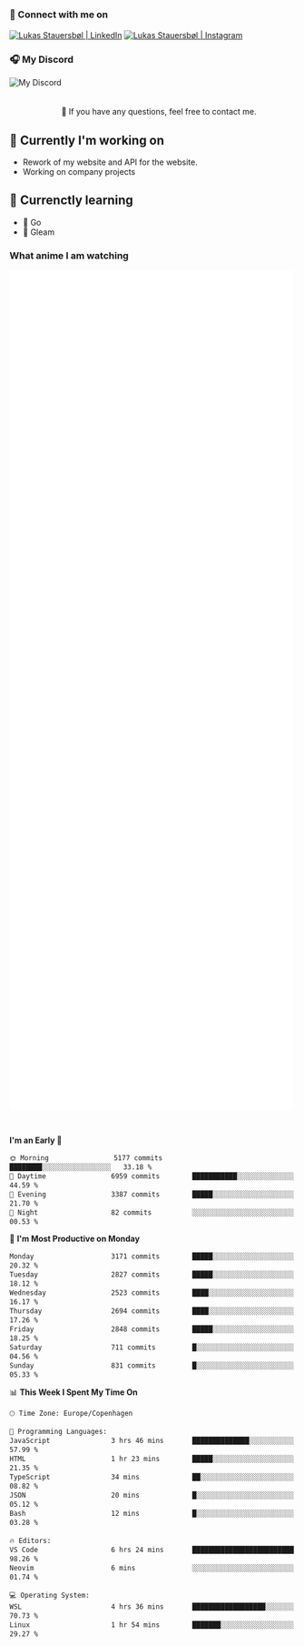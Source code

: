 ### 🔗 Connect with me on
<a href="https://www.instagram.com/lukas_stauersbol" target="_blank"><img align="center" src="https://raw.githubusercontent.com/stauersbol/stauersbol/main/images/instagram.svg" alt="Lukas Stauersbøl | LinkedIn" width="30px"/></a>
<a href="https://www.linkedin.com/in/lukas-stauersbol/" target="_blank"><img align="center" src="https://raw.githubusercontent.com/stauersbol/stauersbol/main/images/linkedin.svg" alt="Lukas Stauersbøl | Instagram" width="30px"/></a>

<p align="center">
 <h3>🎧 My Discord</h3>
 <img align="left" height="55px" src="https://discord.c99.nl/widget/theme-2/147806323323568128.png" alt="My Discord" />
</p>

<br/>
<br/>
<br/>
💬 If you have any questions, feel free to contact me.

## 🔭 Currently I'm working on
- Rework of my website and API for the website.
- Working on company projects
 
## 🌱 Currenctly learning
- 💙 Go
- 💜 Gleam

### What anime I am watching
<a href="https://anilist.co/user/slashiy/" align="center"><img align="center" width="500px" src="metrics.plugin.personal.anilist.svg" /></a>

<br/>

<!--START_SECTION:waka-->
**I'm an Early 🐤** 

```text
🌞 Morning                5177 commits        ████████░░░░░░░░░░░░░░░░░   33.18 % 
🌆 Daytime                6959 commits        ███████████░░░░░░░░░░░░░░   44.59 % 
🌃 Evening                3387 commits        █████░░░░░░░░░░░░░░░░░░░░   21.70 % 
🌙 Night                  82 commits          ░░░░░░░░░░░░░░░░░░░░░░░░░   00.53 % 
```
📅 **I'm Most Productive on Monday** 

```text
Monday                   3171 commits        █████░░░░░░░░░░░░░░░░░░░░   20.32 % 
Tuesday                  2827 commits        █████░░░░░░░░░░░░░░░░░░░░   18.12 % 
Wednesday                2523 commits        ████░░░░░░░░░░░░░░░░░░░░░   16.17 % 
Thursday                 2694 commits        ████░░░░░░░░░░░░░░░░░░░░░   17.26 % 
Friday                   2848 commits        █████░░░░░░░░░░░░░░░░░░░░   18.25 % 
Saturday                 711 commits         █░░░░░░░░░░░░░░░░░░░░░░░░   04.56 % 
Sunday                   831 commits         █░░░░░░░░░░░░░░░░░░░░░░░░   05.33 % 
```


📊 **This Week I Spent My Time On** 

```text
🕑︎ Time Zone: Europe/Copenhagen

💬 Programming Languages: 
JavaScript               3 hrs 46 mins       ██████████████░░░░░░░░░░░   57.99 % 
HTML                     1 hr 23 mins        █████░░░░░░░░░░░░░░░░░░░░   21.35 % 
TypeScript               34 mins             ██░░░░░░░░░░░░░░░░░░░░░░░   08.82 % 
JSON                     20 mins             █░░░░░░░░░░░░░░░░░░░░░░░░   05.12 % 
Bash                     12 mins             █░░░░░░░░░░░░░░░░░░░░░░░░   03.28 % 

🔥 Editors: 
VS Code                  6 hrs 24 mins       █████████████████████████   98.26 % 
Neovim                   6 mins              ░░░░░░░░░░░░░░░░░░░░░░░░░   01.74 % 

💻 Operating System: 
WSL                      4 hrs 36 mins       ██████████████████░░░░░░░   70.73 % 
Linux                    1 hr 54 mins        ███████░░░░░░░░░░░░░░░░░░   29.27 % 
```


<!--END_SECTION:waka-->
